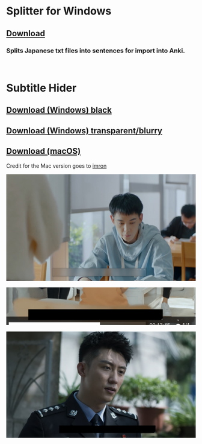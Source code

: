 # Splitter for Windows
## [Download](https://github.com/xCaoCao/SubtitleHider/releases/download/splitter0.1/Splitter.zip)
### Splits Japanese txt files into sentences for import into Anki.
<br/>

# Subtitle Hider
## [Download (Windows) black](https://github.com/xCaoCao/SubtitleHider/releases/download/0.2/SubtitleHider.exe)
## [Download (Windows) transparent/blurry](https://github.com/xCaoCao/SubtitleHider/releases/download/0.5/SubtitleHiderUWP_1.0.4.0_setup.zip)
## [Download (macOS)](https://github.com/xCaoCao/SubtitleHider/releases/download/0.2/subtitle-hider-1.0.0-install.dmg)
Credit for the Mac version goes to [imron](https://github.com/imron)

![Image](subtitleHiderUWP.png)

![Image](ILWNFOuqQX.gif)

![Image](mpv_dAGd2j6uAr.jpg)
